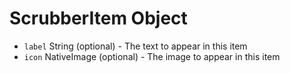 # ScrubberItem Object

- `label` String (optional) - The text to appear in this item
- `icon` NativeImage (optional) - The image to appear in this item
